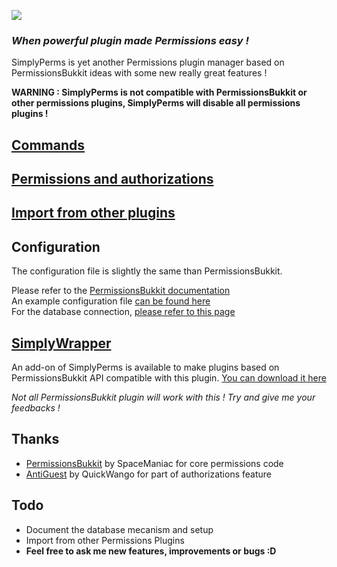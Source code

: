 ![](http://dev.bukkit.org/media/images/40/348/simplyperms3.png)

### *When powerful plugin made Permissions easy !*

SimplyPerms is yet another Permissions plugin manager based on PermissionsBukkit ideas with some new really great features !

**WARNING : SimplyPerms is not compatible with PermissionsBukkit or other permissions plugins, SimplyPerms will disable all permissions plugins !**

## [Commands][2]

## [Permissions and authorizations][3]

## [Import from other plugins][4]

## Configuration

The configuration file is slightly the same than PermissionsBukkit.

Please refer to the [PermissionsBukkit documentation][5]  
An example configuration file [can be found here][6]  
For the database connection, [please refer to this page][7]

## [SimplyWrapper][10]

An add-on of SimplyPerms is available to make plugins based on PermissionsBukkit API compatible with this plugin. [You can download it here][10]

*Not all PermissionsBukkit plugin will work with this ! Try and give me your feedbacks !*

## Thanks

*   [PermissionsBukkit][8] by SpaceManiac for core permissions code
*   [AntiGuest][9] by QuickWango for part of authorizations feature

## Todo

*   Document the database mecanism and setup
*   Import from other Permissions Plugins
*   **Feel free to ask me new features, improvements or bugs :D**

 [2]: http://dev.bukkit.org/server-mods/simplyperms/pages/commands/
 [3]: http://dev.bukkit.org/server-mods/simplyperms/pages/permissions-and-authorizations/
 [4]: http://dev.bukkit.org/server-mods/simplyperms/pages/import-from-other-plugins/
 [5]: http://dev.bukkit.org/server-mods/permbukkit/pages/configuration/
 [6]: http://dev.bukkit.org/server-mods/simplyperms/pages/exemple-of-config-yml/
 [7]: http://dev.bukkit.org/server-mods/simplyperms/pages/database-connection/
 [8]: http://dev.bukkit.org/server-mods/permbukkit/
 [9]: http://dev.bukkit.org/server-mods/antiguest/
 [10]: http://dev.bukkit.org/server-mods/simplyperms/files/17-simply-wrapper-1-0/
